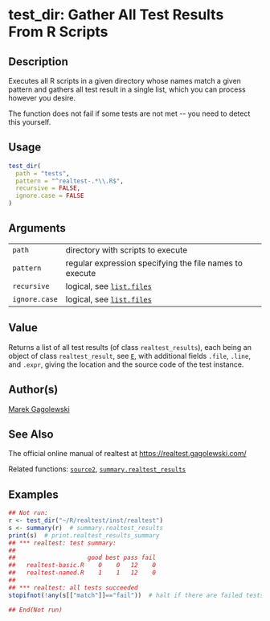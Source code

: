 # test\_dir: Gather All Test Results From R Scripts

## Description

Executes all R scripts in a given directory whose names match a given pattern and gathers all test result in a single list, which you can process however you desire.

The function does not fail if some tests are not met -- you need to detect this yourself.

## Usage

```r
test_dir(
  path = "tests",
  pattern = "^realtest-.*\\.R$",
  recursive = FALSE,
  ignore.case = FALSE
)
```

## Arguments

|               |                                                                                                      |
|---------------|------------------------------------------------------------------------------------------------------|
| `path`        | directory with scripts to execute                                                                    |
| `pattern`     | regular expression specifying the file names to execute                                              |
| `recursive`   | logical, see [`list.files`](https://stat.ethz.ch/R-manual/R-devel/library/base/help/list.files.html) |
| `ignore.case` | logical, see [`list.files`](https://stat.ethz.ch/R-manual/R-devel/library/base/help/list.files.html) |

## Value

Returns a list of all test results (of class `realtest_results`), each being an object of class `realtest_result`, see [`E`](E.md), with additional fields `.file`, `.line`, and `.expr`, giving the location and the source code of the test instance.

## Author(s)

[Marek Gagolewski](https://www.gagolewski.com/)

## See Also

The official online manual of <span class="pkg">realtest</span> at <https://realtest.gagolewski.com/>

Related functions: [`source2`](source2.md), [`summary.realtest_results`](summary.realtest_results.md)

## Examples




```r
## Not run: 
r <- test_dir("~/R/realtest/inst/realtest")
s <- summary(r)  # summary.realtest_results
print(s)  # print.realtest_results_summary
## *** realtest: test summary:
##                   
##                    good best pass fail
##   realtest-basic.R    0    0   12    0
##   realtest-named.R    1    1   12    0
## 
## *** realtest: all tests succeeded
stopifnot(!any(s[["match"]]=="fail"))  # halt if there are failed tests

## End(Not run)
```
